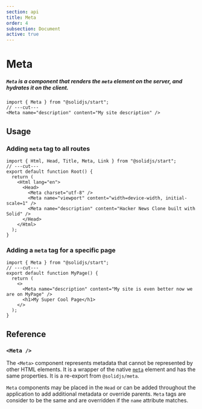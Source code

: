 ```yaml
---
section: api
title: Meta
order: 4
subsection: Document
active: true
---
```


# Meta

##### `Meta` is a component that renders the `meta` element on the server, and hydrates it on the client.

<div class="text-lg">

```tsx twoslash
import { Meta } from "@solidjs/start";
// ---cut---
<Meta name="description" content="My site description" />
```

</div>

<table-of-contents></table-of-contents>

## Usage

### Adding `meta` tag to all routes

```tsx twoslash {5-7}
import { Html, Head, Title, Meta, Link } from "@solidjs/start";
// ---cut---
export default function Root() {
  return (
    <Html lang="en">
      <Head>
        <Meta charset="utf-8" />
        <Meta name="viewport" content="width=device-width, initial-scale=1" />
        <Meta name="description" content="Hacker News Clone built with Solid" />
      </Head>
    </Html>
  );
}
```

### Adding a `meta` tag for a specific page

```tsx twoslash {4}
import { Meta } from "@solidjs/start";
// ---cut---
export default function MyPage() {
  return (
    <>
      <Meta name="description" content="My site is even better now we are on MyPage" />
      <h1>My Super Cool Page</h1>
    </>
  );
}
```

## Reference

### `<Meta />`

The `<Meta>` component represents metadata that cannot be represented by other HTML elements. It is a wrapper of the native [`meta`][nativemeta] element and has the same properties. It is a re-export from `@solidjs/meta`.

`Meta` components may be placed in the `Head` or can be added throughout the application to add additional metadata or override parents. `Meta` tags are consider to be the same and are overridden if the `name` attribute matches.

[nativemeta]: https://developer.mozilla.org/en-US/docs/Web/HTML/Element/meta
